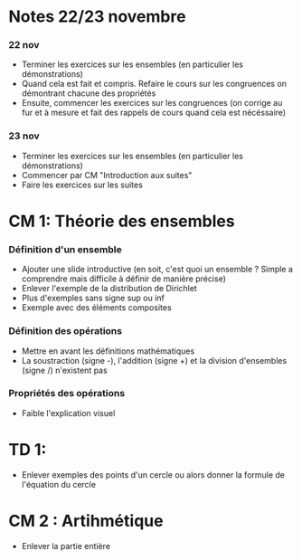 # Notes 22/23 novembre

### 22 nov

- Terminer les exercices sur les ensembles (en particulier les démonstrations)
- Quand cela est fait et compris. Refaire le cours sur les congruences on démontrant chacune des propriétés
- Ensuite, commencer les exercices sur les congruences (on corrige au fur et à mesure et fait des rappels de cours quand cela est nécéssaire)

### 23 nov

- Terminer les exercices sur les ensembles (en particulier les démonstrations)
- Commencer par CM "Introduction aux suites"
- Faire les exercices sur les suites

# CM 1: Théorie des ensembles

### Définition d'un ensemble

- Ajouter une slide introductive (en soit, c'est quoi un ensemble ? Simple a comprendre mais difficile à définir de manière précise)
- Enlever l'exemple de la distribution de Dirichlet
- Plus d'exemples sans signe sup ou inf
- Exemple avec des éléments composites

### Définition des opérations

- Mettre en avant les définitions mathématiques
- La soustraction (signe -), l'addition (signe +) et la division d'ensembles (signe /) n'existent pas

### Propriétés des opérations

- Faible l'explication visuel

# TD 1:

- Enlever exemples des points d'un cercle ou alors donner la formule de l'équation du cercle

# CM 2 : Artihmétique

- Enlever la partie entière
